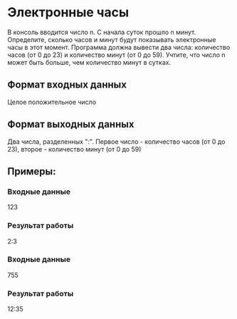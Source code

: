 # Электронные часы
В консоль вводится число n. 
С начала суток прошло n минут. 
Определите, сколько часов и минут 
будут показывать электронные часы в этот момент. 
Программа должна вывести два числа: количество часов (от 0 до 23) и количество минут 
(от 0 до 59). 
Учтите, что число n может быть больше, 
чем количество минут в сутках.

## Формат входных данных
Целое положительное число
## Формат выходных данных
Два числа, разделенных ":". Первое число - количество часов (от 0 до 23), второе - количество минут (от 0 до 59)

## Примеры:
### Входные данные
123   
### Результат работы
2:3
### Входные данные
755
### Результат работы
12:35